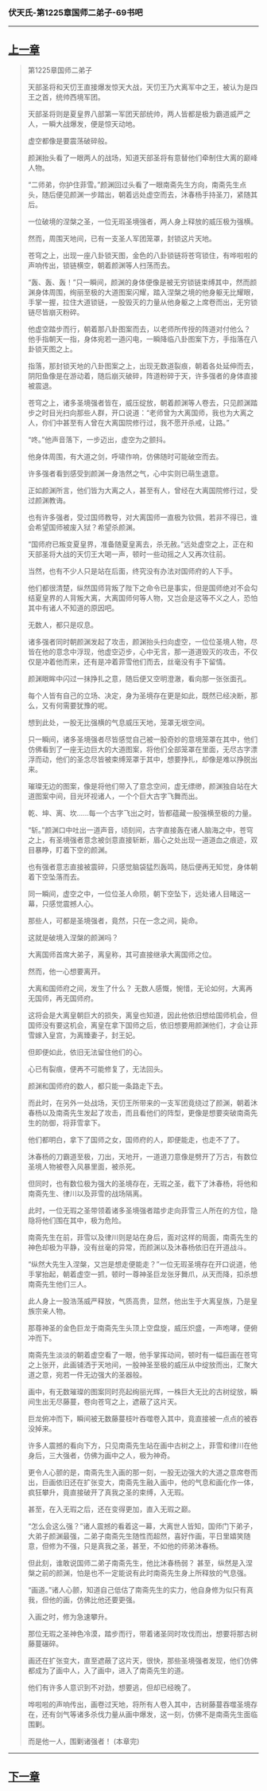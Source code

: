 ### 伏天氏-第1225章国师二弟子-69书吧

--------
[上一章](./204ade47a6f67f8639e018004537bba9.md)
--------


>
>
>
>第1225章国师二弟子
>
>天部圣将和天忉王直接爆发惊天大战，天忉王乃大离军中之王，被认为是四王之首，统帅西境军团。
>
>天部圣将则是夏皇界八部第一军团天部统帅，两人皆都是极为霸道威严之人，一瞬大战爆发，便是惊天动地。
>
>虚空都像是要震荡破碎般。
>
>颜渊抬头看了一眼两人的战场，知道天部圣将有意替他们牵制住大离的巅峰人物。
>
>“二师弟，你护住菲雪。”颜渊回过头看了一眼南斋先生方向，南斋先生点头，随后便见颜渊一步踏出，朝着远处虚空而去，沐春杨手持圣刀，紧随其后。
>
>一位破境的涅槃之圣，一位无瑕圣境强者，两人身上释放的威压极为强横。
>
>然而，周围天地间，已有一支圣人军团笼罩，封锁这片天地。
>
>苍穹之上，出现一座八卦锁天图，金色的八卦锁链将苍穹锁住，有哗啦啦的声响传出，锁链横空，朝着颜渊等人扫荡而去。
>
>“轰、轰、轰！”只一瞬间，颜渊的身体便像是被无穷锁链束缚其中，然而颜渊身体周围，绚丽至极的大道图案闪耀，踏入涅槃之境的他身躯无比耀眼，手掌一握，拉住大道锁链，一股毁灭的力量从他身躯之上席卷而出，无穷锁链尽皆崩灭粉碎。
>
>他虚空踏步而行，朝着那八卦图案而去，以老师所传授的阵道对付他么？
>他手指朝天一指，身体宛若一道闪电，一瞬降临八卦图案下方，手指落在八卦锁天图之上。
>
>指落，那封锁天地的八卦图案之上，出现无数道裂痕，朝着各处延伸而去，阴阳鱼像是在游动着，随后崩灭破碎，阵道粉碎于天，许多强者的身体直接被震退。
>
>苍穹之上，诸多圣境强者皆在，威压绽放，朝着颜渊等人卷去，只见颜渊踏步之时目光扫向那些人群，开口说道：“老师曾为大离国师，我也为大离之人，你们中甚至有人曾在大离国院修行过，我不愿开杀戒，让路。”
>
>“咚。”他声音落下，一步迈出，虚空为之颤抖。
>
>他身体周围，有大道之剑，呼啸作响，仿佛随时可能破空而去。
>
>许多强者看到感受到颜渊一身浩然之气，心中实则已萌生退意。
>
>正如颜渊所言，他们皆为大离之人，甚至有人，曾经在大离国院修行过，受过颜渊教诲。
>
>也有许多强者，受过国师教导，对大离国师一直极为钦佩，若非不得已，谁会希望国师被废入狱？希望杀颜渊。
>
>“国师府已叛变夏皇界，准备随夏皇离去，杀无赦。”远处虚空之上，正在和天部圣将大战的天忉王大喝一声，顿时一些动摇之人又再次往前。
>
>当然，也有不少人只是站在后面，终究没有办法对国师府的人下手。
>
>他们都很清楚，纵然国师背叛了陛下之命令已是事实，但是国师绝对不会勾结夏皇界的人背叛大离，大离国师何等人物，又岂会是这等不义之人，恐怕其中有诸人不知道的原因吧。
>
>无数人，都只是叹息。
>
>诸多强者同时朝颜渊发起了攻击，颜渊抬头扫向虚空，一位位圣境人物，尽皆在他的意念中浮现，他虚空迈步，心中无言，那一道道毁灭的攻击，不仅仅是冲着他而来，还有是冲着菲雪他们而去，丝毫没有手下留情。
>
>颜渊眼眸中闪过一抹挣扎之意，随后便又空明澄澈，看向那一张张面孔。
>
>每个人皆有自己的立场、决定，身为圣境存在更是如此，既然已经决断，那么，又有何需要犹豫的呢。
>
>想到此处，一股无比强横的气息威压天地，笼罩无垠空间。
>
>只一瞬间，诸多圣境强者尽皆感觉自己被一股奇妙的意境笼罩在其中，他们仿佛看到了一座无边巨大的大道图案，将他们全部笼罩在里面，无尽古字漂浮而动，他们的圣念尽皆被束缚笼罩于其中，想要挣扎，却像是难以挣脱出来。
>
>璀璨无边的图案，像是将他们带入了意念空间，虚无缥缈，颜渊独自站在大道图案中间，目光环视诸人，一个个巨大古字飞舞而出。
>
>乾、坤、离、坎……每一个古字飞出之时，皆都蕴藏一股强横至极的力量。
>
>“斩。”颜渊口中吐出一道声音，顷刻间，古字直接轰在诸人脑海之中，苍穹之上，有圣境强者意念被剑意直接斩断，眉心之处出现一道道血之痕迹，双目暴睁，盯着下空的颜渊。
>
>也有强者意志直接被震碎，只感觉脑袋猛烈轰鸣，随后便再无知觉，身体朝着下空坠落而去。
>
>同一瞬间，虚空之中，一位位圣人命陨，朝下空坠下，远处诸人目睹这一幕，只感觉震撼人心。
>
>那些人，可都是圣境强者，竟然，只在一念之间，毙命。
>
>这就是破境入涅槃的颜渊吗？
>
>大离国师首席大弟子，离皇称，其可直接继承大离国师之位。
>
>然而，他一心想要离开。
>
>大离和国师府之间，发生了什么？
>无数人感慨，惋惜，无论如何，大离再无国师，再无国师府。
>
>这将会是大离皇朝巨大的损失，离皇也知道，因此他依旧想给国师机会，但国师没有要这机会，离皇在拿下国师之后，依旧想要用颜渊他们，才会让菲雪嫁入皇宫，为离臻妻子，封王妃。
>
>但即便如此，依旧无法留住他们的心。
>
>心已有裂痕，便再不可能修复了，无法回头。
>
>颜渊和国师府的数人，都只能一条路走下去。
>
>而此时，在另外一处战场，天忉王所带来的一支军团竟绕过了颜渊，朝着沐春杨以及南斋先生发起了攻击，而且看他们的阵型，更像是想要突破南斋先生的防御，将菲雪拿下。
>
>他们都明白，拿下了国师之女，国师府的人，即便能走，也走不了了。
>
>沐春杨的刀霸道至极，刀出，天地开，一道道刀意像是劈开了万古，有数位圣境人物被卷入风暴里面，被杀死。
>
>但同时，也有数位极为强大的圣境存在，无瑕之圣，截下了沐春杨，将他和南斋先生、律川以及菲雪的战场隔离。
>
>此时，一位无瑕之圣带领着诸多圣境强者踏步走向菲雪三人所在的方位，隐隐将他们围在其中，极为危险。
>
>南斋先生在前，菲雪以及律川则是站在身后，面对这样的局面，南斋先生的神色却极为平静，没有丝毫的异常，而颜渊以及沐春杨依旧在开道战斗。
>
>“纵然大先生入涅槃，又岂是想走便能走？”一位无瑕圣境存在开口说道，他手掌抬起，朝着虚空一抓，顿时一尊神圣巨龙张牙舞爪，从天而降，扣杀想南斋先生他们三人。
>
>此人身上一股浩荡威严释放，气质高贵，显然，他出生于大离皇族，乃是皇族宗亲人物。
>
>那尊神圣的金色巨龙于南斋先生头顶上空盘旋，威压炽盛，一声咆哮，便俯冲而下。
>
>南斋先生淡淡的朝着虚空看了一眼，他手掌挥动间，顿时有一幅巨画在苍穹之上张开，此画铺洒于天地间，一股神圣至极的威压从中绽放而出，汇聚大道之意，宛若一件无边强大的圣器般。
>
>画中，有无数璀璨的图案同时亮起绚丽光辉，一株巨大无比的古树绽放，瞬间生出无尽藤蔓，卷向苍穹之上，遮蔽了这片天。
>
>巨龙俯冲而下，瞬间被无数藤蔓枝叶吞噬卷入其中，竟直接被一点点的被吞没掉来。
>
>许多人震撼的看向下方，只见南斋先生站在画中古树之上，菲雪和律川在他身后，三大强者，仿佛为画中之人，极为神奇。
>
>更令人心颤的是，南斋先生入画的那一刻，一股无边强大的大道之意席卷而出，巨画依旧还在扩张变大，南斋先生融入画中，他的气息和画化作一体，疯狂攀升，竟直接破开了真我之圣的束缚，入无瑕。
>
>甚至，在入无瑕之后，还在变得更加，直入无瑕之巅。
>
>“怎么会这么强？”诸人震撼的看着这一幕，大离世人皆知，国师门下弟子，大弟子颜渊最强，二弟子南斋先生随性而超然，喜好作画，平日里嬉笑随意，但修为不强，只是真我之圣，甚至，不如他的师弟沐春杨。
>
>但此刻，谁敢说国师二弟子南斋先生，他比沐春杨弱？
>甚至，纵然是入涅槃之前的颜渊，怕是也不一定能说有此时南斋先生身上所释放的气息强。
>
>“画道。”诸人心颤，知道自己低估了南斋先生的实力，他自身修为似只有真我，但他的画，仿佛比他还要更强。
>
>入画之时，修为急速攀升。
>
>那位无瑕之圣神色冷漠，踏步而行，带着诸圣同时攻伐而出，想要将那古树藤蔓碾碎。
>
>画还在扩张变大，直至遮蔽了这片天，很快，那些圣境强者发现，他们仿佛都成为了画中人，入了画中，进入了南斋先生的道。
>
>他们有许多人意识到不对劲，想要逃，但却已经晚了。
>
>哗啦啦的声响传出，画卷过天地，将所有人卷入其中，古树藤蔓吞噬圣境存在，还有剑气等诸多杀伐力量从画中爆发，这一刻，仿佛不是南斋先生面临围剿。
>
>而是他一人，围剿诸强者！
>(本章完)
>
>

--------
[下一章](./43296d36842dbc2d33e6f59ecf933179.md)
--------
